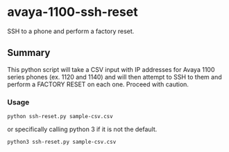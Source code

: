 # avaya-1100-ssh-reset
SSH to a phone and perform a factory reset.

## Summary
This python script will take a CSV input with IP addresses for Avaya 1100 series phones (ex. 1120 and 1140) and will then attempt to SSH to them and perform a FACTORY RESET on each one. Proceed with caution.


### Usage
```
python ssh-reset.py sample-csv.csv
```
or specifically calling python 3 if it is not the default.
```
python3 ssh-reset.py sample-csv.csv
```